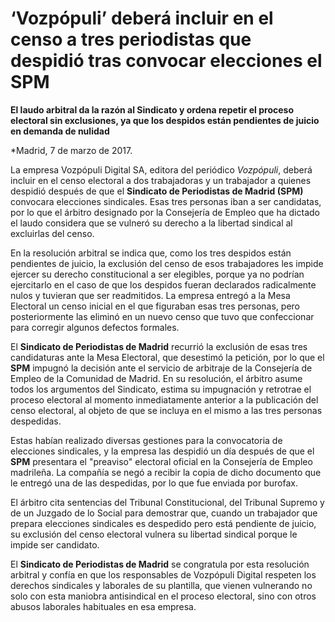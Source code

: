 # ‘Vozpópuli’ deberá incluir en el censo a tres periodistas que despidió tras convocar elecciones el SPM

**El laudo arbitral da la razón al Sindicato y ordena repetir el proceso electoral sin exclusiones, ya que los despidos están pendientes de juicio en demanda de nulidad**

*Madrid, 7 de marzo de 2017.

La empresa Vozpópuli Digital SA, editora del periódico *Vozpópuli*, deberá incluir en el censo electoral a dos trabajadoras y un trabajador a quienes despidió después de que el **Sindicato de Periodistas de Madrid (SPM)** convocara elecciones sindicales. Esas tres personas iban a ser candidatas, por lo que el árbitro designado por la Consejería de Empleo que ha dictado el laudo considera que se vulneró su derecho a la libertad sindical al excluirlas del censo.

En la resolución arbitral se indica que, como los tres despidos están pendientes de juicio, la exclusión del censo de esos trabajadores les impide ejercer su derecho constitucional a ser elegibles, porque ya no podrían ejercitarlo en el caso de que los despidos fueran declarados radicalmente nulos y tuvieran que ser readmitidos. La empresa entregó a la Mesa Electoral un censo inicial en el que figuraban esas tres personas, pero posteriormente las eliminó en un nuevo censo que tuvo que confeccionar para corregir algunos defectos formales.

El **Sindicato de Periodistas de Madrid** recurrió la exclusión de esas tres candidaturas ante la Mesa Electoral, que desestimó la petición, por lo que el **SPM** impugnó la decisión ante el servicio de arbitraje de la Consejería de Empleo de la Comunidad de Madrid. En su resolución, el árbitro asume todos los argumentos del Sindicato, estima su impugnación y retrotrae el proceso electoral al momento inmediatamente anterior a la publicación del censo electoral, al objeto de que se incluya en el mismo a las tres personas despedidas.

Estas habían realizado diversas gestiones para la convocatoria de elecciones sindicales, y la empresa las despidió un día después de que el **SPM** presentara el "preaviso" electoral oficial en la Consejería de Empleo madrileña. La compañía se negó a recibir la copia de dicho documento que le entregó una de las despedidas, por lo que fue enviada por burofax.

El árbitro cita sentencias del Tribunal Constitucional, del Tribunal Supremo y de un Juzgado de lo Social para demostrar que, cuando un trabajador que prepara elecciones sindicales es despedido pero está pendiente de juicio, su exclusión del censo electoral vulnera su libertad sindical porque le impide ser candidato.

El **Sindicato de Periodistas de Madrid** se congratula por esta resolución arbitral y confía en que los responsables de Vozpópuli Digital respeten los derechos sindicales y laborales de su plantilla, que vienen vulnerando no solo con esta maniobra antisindical en el proceso electoral, sino con otros abusos laborales habituales en esa empresa.
